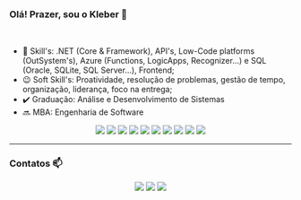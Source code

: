 ### Olá! Prazer, sou o Kleber 👋
<br>

- 🚀 Skill's: .NET (Core & Framework), API's, Low-Code platforms (OutSystem's), Azure (Functions, LogicApps, Recognizer...) e SQL (Oracle, SQLite, SQL Server...), Frontend;
- 😉 Soft Skill's: Proatividade, resolução de problemas, gestão de tempo, organização, liderança, foco na entrega;
- ✔️ Graduação: Análise e Desenvolvimento de Sistemas
- 🔜 MBA: Engenharia de Software

<div align="center">
 <a><img src="https://img.shields.io/badge/C%23-239120?style=for-the-badge&logo=c-sharp&logoColor=white"></a>
 <a><img src="https://img.shields.io/badge/.NET-512BD4?style=for-the-badge&logo=dotnet&logoColor=white"></a>
 <a><img src="https://img.shields.io/badge/Microsoft_Azure-0089D6?style=for-the-badge&logo=microsoft-azure&logoColor=white"></a>
 <a><img src="https://img.shields.io/badge/Azure_Functions-0062AD?style=for-the-badge&logo=azure-functions&logoColor=white"></a>
 <a><img src="https://img.shields.io/badge/Azure_DevOps-0078D7?style=for-the-badge&logo=azure-devops&logoColor=white"></a>
 <a><img src="https://img.shields.io/badge/NuGet-004880?style=for-the-badge&logo=nuget&logoColor=white"></a>
 <a><img src="https://img.shields.io/badge/Postman-FF6C37?style=for-the-badge&logo=Postman&logoColor=white"></a>
 <a><img src="https://img.shields.io/badge/Swagger-85EA2D?style=for-the-badge&logo=Swagger&logoColor=white"></a>
 <a><img src="https://img.shields.io/badge/Visual_Studio-5C2D91?style=for-the-badge&logo=visual%20studio&logoColor=white"></a>
 <a><img src="https://img.shields.io/badge/Visual_Studio_Code-0078D4?style=for-the-badge&logo=visual%20studio%20code&logoColor=white"></a>
</div>
 <hr/>

### Contatos 📫

<div align="center">
<a href="https://www.linkedin.com/in/klebertomazi/"><img src="https://img.shields.io/badge/LinkedIn-0077B5?style=for-the-badge&logo=linkedin&logoColor=white" target="_blank"></a>
<a href="mailto:kleberlt.development@gmail.com"><img src="https://img.shields.io/badge/Gmail-D14836?style=for-the-badge&logo=gmail&logoColor=white" target="_blank"></a>
<a href="https://wa.me/5511951405455"><img src="https://img.shields.io/badge/WhatsApp-25D366?style=for-the-badge&logo=whatsapp&logoColor=white" target="_blank"></a>
</div>
